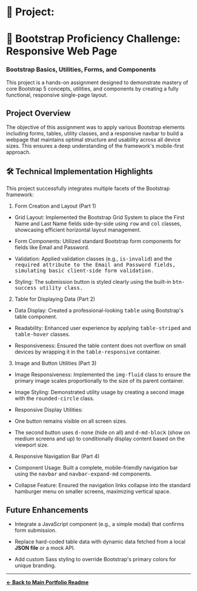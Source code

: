 # 🚩 Project:

# 🎨 Bootstrap Proficiency Challenge: Responsive Web Page 
### Bootstrap Basics, Utilities, Forms, and Components

This project is a hands-on assignment designed to demonstrate mastery of core Bootstrap 5 concepts, utilities, and components by creating a fully functional, responsive single-page layout.

## Project Overview
The objective of this assignment was to apply various Bootstrap elements including forms, tables, utility classes, and a responsive navbar to build a webpage that maintains optimal structure and usability across all device sizes. This ensures a deep understanding of the framework's mobile-first approach.

## 🛠️ Technical Implementation Highlights
This project successfully integrates multiple facets of the Bootstrap framework:

1. Form Creation and Layout (Part 1)
- Grid Layout: Implemented the Bootstrap Grid System to place the First Name and Last Name fields side-by-side using <kbd>row</kbd> and <kbd>col</kbd> classes, showcasing efficient horizontal layout management.

- Form Components: Utilized standard Bootstrap form components for fields like Email and Password.

- Validation: Applied validation classes (e.g., <kbd>is-invalid</kbd>) and the <kbd>required<kbd> attribute to the Email and Password fields, simulating basic client-side form validation.

- Styling: The submission button is styled clearly using the built-in <kbd>btn-success<kbd> utility class.

2. Table for Displaying Data (Part 2)
- Data Display: Created a professional-looking <kbd>table</kbd> using Bootstrap's table component.

- Readability: Enhanced user experience by applying <kbd>table-striped</kbd> and <kbd>table-hover</kbd> classes.

- Responsiveness: Ensured the table content does not overflow on small devices by wrapping it in the <kbd>table-responsive</kbd> container.

3. Image and Button Utilities (Part 3)
- Image Responsiveness: Implemented the <kbd>img-fluid</kbd> class to ensure the primary image scales proportionally to the size of its parent container.

- Image Styling: Demonstrated utility usage by creating a second image with the <kbd>rounded-circle</kbd> class.

- Responsive Display Utilities:

- One button remains visible on all screen sizes.

- The second button uses <kbd>d-none</kbd> (hide on all) and <kbd>d-md-block</kbd> (show on medium screens and up) to conditionally display content based on the viewport size.

4. Responsive Navigation Bar (Part 4)
- Component Usage: Built a complete, mobile-friendly navigation bar using the <kbd>navbar</kbd> and <kbd>navbar-expand-md</kbd> components.

- Collapse Feature: Ensured the navigation links collapse into the standard hamburger menu on smaller screens, maximizing vertical space.

## Future Enhancements
- Integrate a JavaScript component (e.g., a simple modal) that confirms form submission.

- Replace hard-coded table data with dynamic data fetched from a local <b>JSON file</b> or a mock API.

- Add custom Sass styling to override Bootstrap's primary colors for unique branding.

---
**[← Back to Main Portfolio Readme](https://github.com/EarlMcCard/ctse-projects/tree/main)**